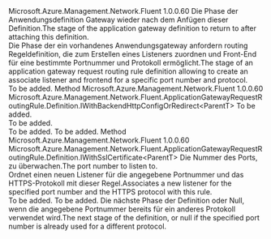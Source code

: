<Type Name="IWithFrontendPort&lt;ParentT&gt;" FullName="Microsoft.Azure.Management.Network.Fluent.ApplicationGatewayRequestRoutingRule.Definition.IWithFrontendPort&lt;ParentT&gt;">
  <TypeSignature Language="C#" Value="public interface IWithFrontendPort&lt;ParentT&gt;" />
  <TypeSignature Language="ILAsm" Value=".class public interface auto ansi abstract IWithFrontendPort`1&lt;ParentT&gt;" />
  <TypeSignature Language="DocId" Value="T:Microsoft.Azure.Management.Network.Fluent.ApplicationGatewayRequestRoutingRule.Definition.IWithFrontendPort`1" />
  <TypeSignature Language="VB.NET" Value="Public Interface IWithFrontendPort(Of ParentT)" />
  <TypeSignature Language="F#" Value="type IWithFrontendPort&lt;'ParentT&gt; = interface" />
  <AssemblyInfo>
    <AssemblyName>Microsoft.Azure.Management.Network.Fluent</AssemblyName>
    <AssemblyVersion>1.0.0.60</AssemblyVersion>
  </AssemblyInfo>
  <TypeParameters>
    <TypeParameter Name="ParentT" />
  </TypeParameters>
  <Interfaces />
  <Docs>
    <typeparam name="ParentT"><span data-ttu-id="88166-101">Die Phase der Anwendungsdefinition Gateway wieder nach dem Anfügen dieser Definition.</span><span class="sxs-lookup"><span data-stu-id="88166-101">The stage of the application gateway definition to return to after attaching this definition.</span></span></typeparam>
    <summary>
            <span data-ttu-id="88166-102">Die Phase der ein vorhandenes Anwendungsgateway anfordern routing Regeldefinition, die zum Erstellen eines Listeners zuordnen und Front-End für eine bestimmte Portnummer und Protokoll ermöglicht.</span><span class="sxs-lookup"><span data-stu-id="88166-102">The stage of an application gateway request routing rule definition allowing to create an associate listener and frontend for a specific port number and protocol.</span></span>
            </summary>
    <remarks>To be added.</remarks>
  </Docs>
  <Members>
    <Member MemberName="FromFrontendHttpPort">
      <MemberSignature Language="C#" Value="public Microsoft.Azure.Management.Network.Fluent.ApplicationGatewayRequestRoutingRule.Definition.IWithBackendHttpConfigOrRedirect&lt;ParentT&gt; FromFrontendHttpPort (int portNumber);" />
      <MemberSignature Language="ILAsm" Value=".method public hidebysig newslot virtual instance class Microsoft.Azure.Management.Network.Fluent.ApplicationGatewayRequestRoutingRule.Definition.IWithBackendHttpConfigOrRedirect`1&lt;!ParentT&gt; FromFrontendHttpPort(int32 portNumber) cil managed" />
      <MemberSignature Language="DocId" Value="M:Microsoft.Azure.Management.Network.Fluent.ApplicationGatewayRequestRoutingRule.Definition.IWithFrontendPort`1.FromFrontendHttpPort(System.Int32)" />
      <MemberSignature Language="VB.NET" Value="Public Function FromFrontendHttpPort (portNumber As Integer) As IWithBackendHttpConfigOrRedirect(Of ParentT)" />
      <MemberSignature Language="F#" Value="abstract member FromFrontendHttpPort : int -&gt; Microsoft.Azure.Management.Network.Fluent.ApplicationGatewayRequestRoutingRule.Definition.IWithBackendHttpConfigOrRedirect&lt;'ParentT&gt;" Usage="iWithFrontendPort.FromFrontendHttpPort portNumber" />
      <MemberType>Method</MemberType>
      <AssemblyInfo>
        <AssemblyName>Microsoft.Azure.Management.Network.Fluent</AssemblyName>
        <AssemblyVersion>1.0.0.60</AssemblyVersion>
      </AssemblyInfo>
      <ReturnValue>
        <ReturnType>Microsoft.Azure.Management.Network.Fluent.ApplicationGatewayRequestRoutingRule.Definition.IWithBackendHttpConfigOrRedirect&lt;ParentT&gt;</ReturnType>
      </ReturnValue>
      <Parameters>
        <Parameter Name="portNumber" Type="System.Int32" />
      </Parameters>
      <Docs>
        <param name="portNumber">To be added.</param>
        <summary>To be added.</summary>
        <returns>To be added.</returns>
        <remarks>To be added.</remarks>
      </Docs>
    </Member>
    <Member MemberName="FromFrontendHttpsPort">
      <MemberSignature Language="C#" Value="public Microsoft.Azure.Management.Network.Fluent.ApplicationGatewayRequestRoutingRule.Definition.IWithSslCertificate&lt;ParentT&gt; FromFrontendHttpsPort (int portNumber);" />
      <MemberSignature Language="ILAsm" Value=".method public hidebysig newslot virtual instance class Microsoft.Azure.Management.Network.Fluent.ApplicationGatewayRequestRoutingRule.Definition.IWithSslCertificate`1&lt;!ParentT&gt; FromFrontendHttpsPort(int32 portNumber) cil managed" />
      <MemberSignature Language="DocId" Value="M:Microsoft.Azure.Management.Network.Fluent.ApplicationGatewayRequestRoutingRule.Definition.IWithFrontendPort`1.FromFrontendHttpsPort(System.Int32)" />
      <MemberSignature Language="VB.NET" Value="Public Function FromFrontendHttpsPort (portNumber As Integer) As IWithSslCertificate(Of ParentT)" />
      <MemberSignature Language="F#" Value="abstract member FromFrontendHttpsPort : int -&gt; Microsoft.Azure.Management.Network.Fluent.ApplicationGatewayRequestRoutingRule.Definition.IWithSslCertificate&lt;'ParentT&gt;" Usage="iWithFrontendPort.FromFrontendHttpsPort portNumber" />
      <MemberType>Method</MemberType>
      <AssemblyInfo>
        <AssemblyName>Microsoft.Azure.Management.Network.Fluent</AssemblyName>
        <AssemblyVersion>1.0.0.60</AssemblyVersion>
      </AssemblyInfo>
      <ReturnValue>
        <ReturnType>Microsoft.Azure.Management.Network.Fluent.ApplicationGatewayRequestRoutingRule.Definition.IWithSslCertificate&lt;ParentT&gt;</ReturnType>
      </ReturnValue>
      <Parameters>
        <Parameter Name="portNumber" Type="System.Int32" />
      </Parameters>
      <Docs>
        <param name="portNumber"><span data-ttu-id="88166-103">Die Nummer des Ports, zu überwachen.</span><span class="sxs-lookup"><span data-stu-id="88166-103">The port number to listen to.</span></span></param>
        <summary>
            <span data-ttu-id="88166-104">Ordnet einen neuen Listener für die angegebene Portnummer und das HTTPS-Protokoll mit dieser Regel.</span><span class="sxs-lookup"><span data-stu-id="88166-104">Associates a new listener for the specified port number and the HTTPS protocol with this rule.</span></span>
            </summary>
        <returns>To be added.</returns>
        <remarks>To be added.</remarks>
        <return><span data-ttu-id="88166-105">Die nächste Phase der Definition oder Null, wenn die angegebene Portnummer bereits für ein anderes Protokoll verwendet wird.</span><span class="sxs-lookup"><span data-stu-id="88166-105">The next stage of the definition, or null if the specified port number is already used for a different protocol.</span></span></return>
      </Docs>
    </Member>
  </Members>
</Type>